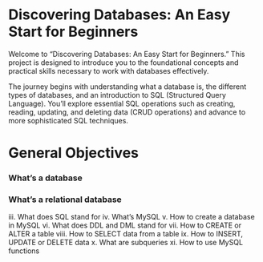 # Discovering Databases: An Easy Start for Beginners
Welcome to “Discovering Databases: An Easy Start for Beginners.” This project is designed to introduce you to the foundational concepts and practical skills necessary to work with databases effectively.

The journey begins with understanding what a database is, the different types of databases, and an introduction to SQL (Structured Query Language). You’ll explore essential SQL operations such as creating, reading, updating, and deleting data (CRUD operations) and advance to more sophisticated SQL techniques.

# General Objectives
### What’s a database
### What’s a relational database
iii.    What does SQL stand for
iv.     What’s MySQL
v.      How to create a database in MySQL
vi.     What does DDL and DML stand for
vii.    How to CREATE or ALTER a table
viii.   How to SELECT data from a table
ix.     How to INSERT, UPDATE or DELETE data
x.      What are subqueries
xi.     How to use MySQL functions